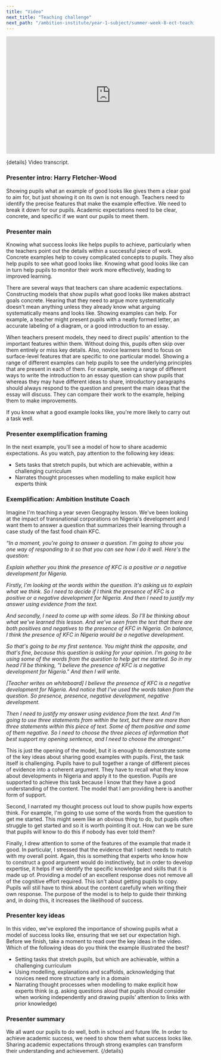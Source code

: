 ```yaml
---
title: "Video"
next_title: "Teaching challenge"
next_path: "/ambition-institute/year-1-subject/summer-week-8-ect-teaching-challenge"
---
```


<iframe width="560" height="315" src="https://www.youtube.com/embed/GQ60a-SsVhA" title="YouTube video player" frameborder="0" allow="accelerometer; autoplay; clipboard-write; encrypted-media; gyroscope; picture-in-picture; web-share" allowfullscreen></iframe>


{details}
Video transcript.



### Presenter intro: Harry Fletcher-Wood
Showing pupils what an example of good looks like gives them a clear goal to aim
for, but just showing it on its own is not enough. Teachers need to identify the
precise features that make the example effective. We need to break it down for our
pupils. Academic expectations need to be clear, concrete, and specific if we want
our pupils to meet them.
### Presenter main
Knowing what success looks like helps pupils to achieve, particularly when the teachers
point out the details within a successful piece of work. Concrete examples help to
covey complicated concepts to pupils. They also help pupils to see what good looks
like. Knowing what good looks like can in turn help pupils to monitor their work
more effectively, leading to improved learning.

There are several ways that teachers can share academic expectations. Constructing models that show pupils what good looks like makes abstract goals concrete. Hearing that they need to argue more systematically doesn't mean anything unless they already know what arguing systematically means and looks like. Showing examples can help. For example, a teacher might present pupils with a neatly formed letter, an accurate labeling of a diagram, or a good introduction to an essay.

When teachers present models, they need to direct pupils' attention to the important features within them. Without doing this, pupils often skip over them entirely or miss key details. Also, novice learners tend to focus on surface-level features that are specific to one particular model. Showing a range of different examples can help pupils to see the underlying principles that are present in each of them. For example, seeing a range of different ways to write the introduction to an essay question can show pupils that whereas they may have different ideas to share, introductory paragraphs should always respond to the question and present the main ideas that the essay will discuss. They can compare their work to the example, helping them to make improvements.

If you know what a good example looks like, you're more likely to carry out a task well.

### Presenter exemplification framing
In the next example, you'll see a model of how to share academic expectations. As
you watch, pay attention to the following key ideas:
- Sets tasks that stretch pupils, but which are achievable, within a challenging curriculum 
- Narrates thought processes when modelling to make explicit how experts think
### Exemplification: Ambition Institute Coach
Imagine I'm teaching a year seven Geography lesson. We've been looking at the
impact of transnational corporations on Nigeria's development and I want them to
answer a question that summarizes their learning through a case study of the
fast food chain KFC.

_“In a moment, you're going to answer a question. I'm going to show you one way of responding to it so that you can see how I do it well. Here's the question:_

_Explain whether you think the presence of KFC is a positive or a negative development for Nigeria._

_Firstly, I'm looking at the words within the question. It's asking us to explain what we think. So I need to decide if I think the presence of KFC is a positive or a negative development for Nigeria. And then I need to justify my answer using evidence from the text._

_And secondly, I need to come up with some ideas. So I'll be thinking about what we've learned this lesson. And we've seen from the text that there are both positives and negatives to the presence of KFC in Nigeria. On balance, I think the presence of KFC in Nigeria would be a negative development._

_So that's going to be my first sentence. You might think the opposite, and that's fine, because this question is asking for your opinion. I'm going to be using some of the words from the question to help get me started. So in my head I'll be thinking, "I believe the presence of KFC is a negative development for Nigeria." And then I will write._

_[Teacher writes on whiteboard] I believe the presence of KFC is a negative development for Nigeria. And notice that I've used the words taken from the question. So presence, presence, negative development, negative development._

_Then I need to justify my answer using evidence from the text. And I'm going to use three statements from within the text, but there are more than three statements within this piece of text. Some of them positive and some of them negative. So I need to choose the three pieces of information that best support my opening sentence, and I need to choose the strongest.”_

This is just the opening of the model, but it is enough to demonstrate some of the key ideas about sharing good examples with pupils. First, the task itself is challenging. Pupils have to pull together a range of different pieces of evidence into a coherent argument. They have to recall what they know about developments in Nigeria and apply it to the question. Pupils are supported to achieve this task because I know that they have a good understanding of the content. The model that I am providing here is another form of support.

Second, I narrated my thought process out loud to show pupils how experts think. For example, I'm going to use some of the words from the question to get me started. This might seem like an obvious thing to do, but pupils often struggle to get started and so it is worth pointing it out. How can we be sure that pupils will know to do this if nobody has ever told them?

Finally, I drew attention to some of the features of the example that made it good. In particular, I stressed that the evidence that I select needs to match with my overall point. Again, this is something that experts who know how to construct a good argument would do instinctively, but in order to develop expertise, it helps if we identify the specific knowledge and skills that it is made up of. Providing a model of an excellent response does not remove all of the cognitive effort required. This isn't about getting pupils to copy. Pupils will still have to think about the content carefully when writing their own response. The purpose of the model is to help to guide their thinking and, in doing this, it increases the likelihood of success.

### Presenter key ideas
In this video, we've explored the importance of showing pupils what a model of success
looks like, ensuring that we set our expectation high. Before we finish, take a moment
to read over the key ideas in the video. Which of the following ideas do you think
the example illustrated the best?
- Setting tasks that stretch pupils, but which are achievable, within a challenging curriculum 
- Using modelling, explanations and scaffolds, acknowledging that novices need more structure early in a domain 
- Narrating thought processes when modelling to make explicit how experts think (e.g. asking questions aloud that pupils should consider when working independently and drawing pupils’ attention to links with prior knowledge)
### Presenter summary
We all want our pupils to do well, both in school and future life. In order to
achieve academic success, we need to show them what success looks like. Sharing
academic expectations through strong examples can transform their understanding
and achievement.  {/details}

